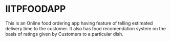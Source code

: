 # IITPFOODAPP
This is an Online food ordering app having feature of telling estimated delivery time to the customer. It also has food recomendation system on the basis of ratings given by Customers to a particular dish. 
